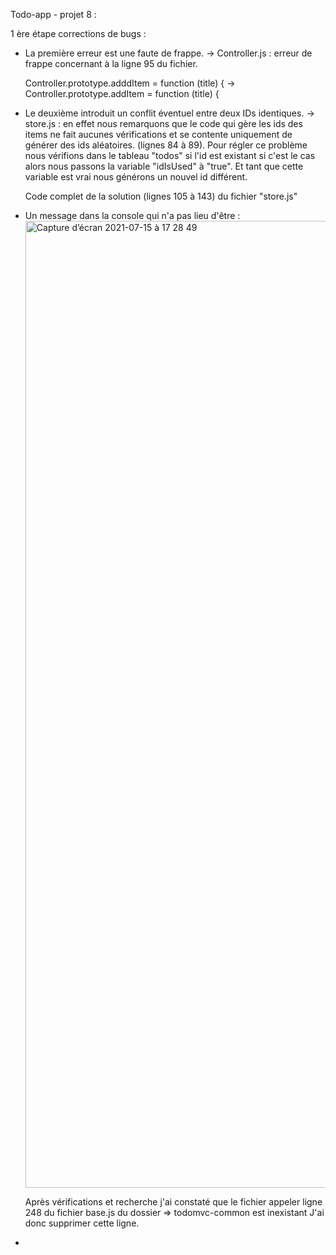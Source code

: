 Todo-app - projet 8 :

1 ère étape corrections de bugs :
- La première erreur est une faute de frappe.
  -> Controller.js : erreur de frappe concernant à la ligne 95 du fichier.
  
  	Controller.prototype.adddItem = function (title) {  -> Controller.prototype.addItem = function (title) {
    
- Le deuxième introduit un conflit éventuel entre deux IDs identiques.
  -> store.js : en effet nous remarquons que le code qui gère les ids des items ne fait aucunes vérifications et se contente uniquement de générer des ids                aléatoires. (lignes 84 à 89). 
     Pour régler ce problème nous vérifions dans le tableau "todos" si l'id est existant si c'est le cas alors nous passons la variable "idIsUsed" à "true". Et tant      que cette variable est vrai nous générons un nouvel id différent. 
     
     Code complet de la solution (lignes 105 à 143) du fichier "store.js"
     
 - Un message dans la console qui n'a pas lieu d'être :
    <img width="1547" alt="Capture d’écran 2021-07-15 à 17 28 49" src="https://user-images.githubusercontent.com/53316189/125815229-ccdd0716-2b20-4cfd-8a9d-c6c52d9a68f5.png">
    
    Après vérifications et recherche j'ai constaté que le fichier appeler ligne 248 du fichier base.js du dossier => todomvc-common est inexistant
    J'ai donc supprimer cette ligne.
    
 - 
    
    

      
     
    
    
